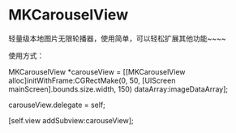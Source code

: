 # MKCarouselView
轻量级本地图片无限轮播器，使用简单，可以轻松扩展其他功能~~~~

使用方式：

MKCarouselView *carouseView = [[MKCarouselView alloc]initWithFrame:CGRectMake(0, 50, [UIScreen mainScreen].bounds.size.width, 150) dataArray:imageDataArray];

carouseView.delegate = self;
    
[self.view addSubview:carouseView];
